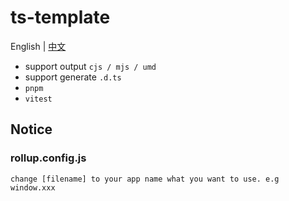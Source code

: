# ts-template

English | [中文](./README.CN.md)

- support output `cjs / mjs / umd`
- support generate `.d.ts`
- `pnpm`
- `vitest`

## Notice

### rollup.config.js

`change [filename] to your app name what you want to use. e.g window.xxx`

